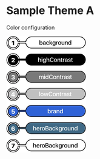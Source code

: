 # Sample Theme A

Color configuration

<img src="/assets/themeA-colors@2x.jpg" width="210" height="306" />
